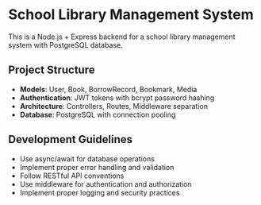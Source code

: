 <!-- Use this file to provide workspace-specific custom instructions to Copilot. For more details, visit https://code.visualstudio.com/docs/copilot/copilot-customization#_use-a-githubcopilotinstructionsmd-file -->

# School Library Management System

This is a Node.js + Express backend for a school library management system with PostgreSQL database.

## Project Structure
- **Models**: User, Book, BorrowRecord, Bookmark, Media
- **Authentication**: JWT tokens with bcrypt password hashing
- **Architecture**: Controllers, Routes, Middleware separation
- **Database**: PostgreSQL with connection pooling

## Development Guidelines
- Use async/await for database operations
- Implement proper error handling and validation
- Follow RESTful API conventions
- Use middleware for authentication and authorization
- Implement proper logging and security practices